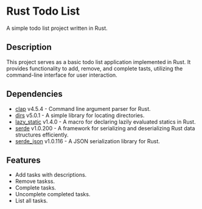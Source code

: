 # Rust Todo List

A simple todo list project written in Rust.

## Description

This project serves as a basic todo list application implemented in Rust. It provides functionality to add, remove, and complete tasts, utilizing the command-line interface for user interaction.

## Dependencies

- [clap](https://crates.io/crates/clap) v4.5.4 - Command line argument parser for Rust.
- [dirs](https://crates.io/crates/dirs) v5.0.1 - A simple library for locating directories.
- [lazy_static](https://crates.io/crates/lazy_static) v1.4.0 - A macro for declaring lazily evaluated statics in Rust.
- [serde](https://crates.io/crates/serde) v1.0.200 - A framework for serializing and deserializing Rust data structures efficiently.
- [serde_json](https://crates.io/crates/serde_json) v1.0.116 - A JSON serialization library for Rust.

## Features

- Add tasks with descriptions.
- Remove taskss.
- Complete tasks.
- Uncomplete completed tasks.
- List all tasks.
